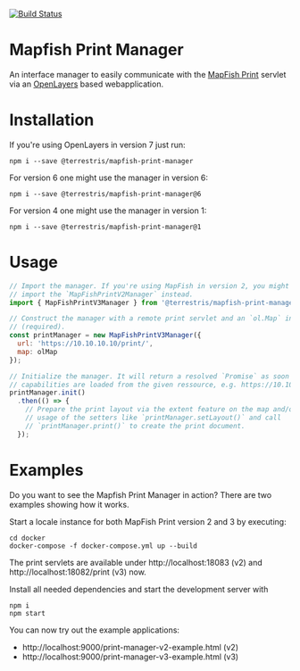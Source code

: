 [![Build Status](https://travis-ci.com/terrestris/mapfish-print-manager.svg?branch=master)](https://travis-ci.com/terrestris/mapfish-print-manager) 

# Mapfish Print Manager

An interface manager to easily communicate with the [MapFish Print](https://mapfish.github.io/mapfish-print-doc/#/overview)
servlet via an [OpenLayers](https://openlayers.org/) based webapplication.

# Installation

If you're using OpenLayers in version 7 just run:

```
npm i --save @terrestris/mapfish-print-manager
```

For version 6 one might use the manager in version 6:

```
npm i --save @terrestris/mapfish-print-manager@6
```

For version 4 one might use the manager in version 1:

```
npm i --save @terrestris/mapfish-print-manager@1
```

# Usage

```javascript
// Import the manager. If you're using MapFish in version 2, you might want to
// import the `MapFishPrintV2Manager` instead.
import { MapFishPrintV3Manager } from '@terrestris/mapfish-print-manager';

// Construct the manager with a remote print servlet and an `ol.Map` instance
// (required).
const printManager = new MapFishPrintV3Manager({
  url: 'https://10.10.10.10/print/',
  map: olMap
});

// Initialize the manager. It will return a resolved `Promise` as soon as the
// capabilities are loaded from the given ressource, e.g. https://10.10.10.10/print/info.json.
printManager.init()
  .then(() => {
    // Prepare the print layout via the extent feature on the map and/or the
    // usage of the setters like `printManager.setLayout()` and call
    // `printManager.print()` to create the print document.
  });
```

# Examples

Do you want to see the Mapfish Print Manager in action? There are two examples
showing how it works.

Start a locale instance for both MapFish Print version 2 and 3 by executing:

```
cd docker
docker-compose -f docker-compose.yml up --build
```

The print servlets are available under http://localhost:18083 (v2) and
http://localhost:18082/print (v3) now.

Install all needed dependencies and start the development server with

```
npm i
npm start
```

You can now try out the example applications:

* http://localhost:9000/print-manager-v2-example.html (v2)
* http://localhost:9000/print-manager-v3-example.html (v3)
